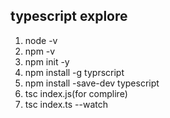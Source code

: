## typescript explore
1. node -v
2. npm -v
3. npm init -y
4. npm install -g typrscript
5. npm install -save-dev typescript
6. tsc index.js(for complire)
7. tsc index.ts --watch